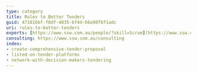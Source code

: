 ```yaml
---
type: category
title: Rules to Better Tenders
guid: 471816bf-f0df-4835-bf4d-66a90f6f1adc
uri: rules-to-better-tenders
experts: [https://www.ssw.com.au/people/?skill=Scrum](https://www.ssw.com.au/people/?skill=Marketing-Strategy)
consulting: https://www.ssw.com.au/consulting
index:
- create-comprehensive-tender-proposal
- listed-on-tender-platforms
- network-with-decision-makers-tendering
---
```

